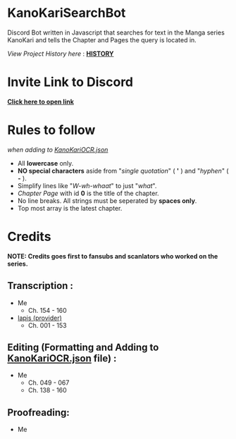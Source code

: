 # KanoKariSearchBot
Discord Bot written in Javascript that searches for text in the Manga series KanoKari and tells the Chapter and Pages the query is located in.

*View Project History here* : [**HISTORY**](/HISTORY.md)

# Invite Link to Discord

[**Click here to open link**](https://discordapp.com/api/oauth2/authorize?client_id=753546821573541919&scope=bot&permissions=75840)

# Rules to follow
*when adding to [KanoKariOCR.json](/KanoKariOCR.json)*

- All **lowercase** only.
- **NO special characters** aside from "*single quotation*" ( **'** ) and "*hyphen*" ( **-** ).
- Simplify lines like "*W-wh-whaat*" to just "*what*".
- *Chapter Page* with id **0** is the title of the chapter.
- No line breaks. All strings must be seperated by **spaces only**.
- Top most array is the latest chapter.

# Credits

**NOTE: Credits goes first to fansubs and scanlators who worked on the series.**

## Transcription :
- Me
	- Ch. 154 - 160
- [lapis (provider)](https://discordhub.com/profile/377748624337272836)
	- Ch. 001 - 153
	
## Editing (Formatting and Adding to [KanoKariOCR.json](/KanoKariOCR.json) file) :
- Me
	- Ch. 049 - 067
	- Ch. 138 - 160
	
## Proofreading:
- Me